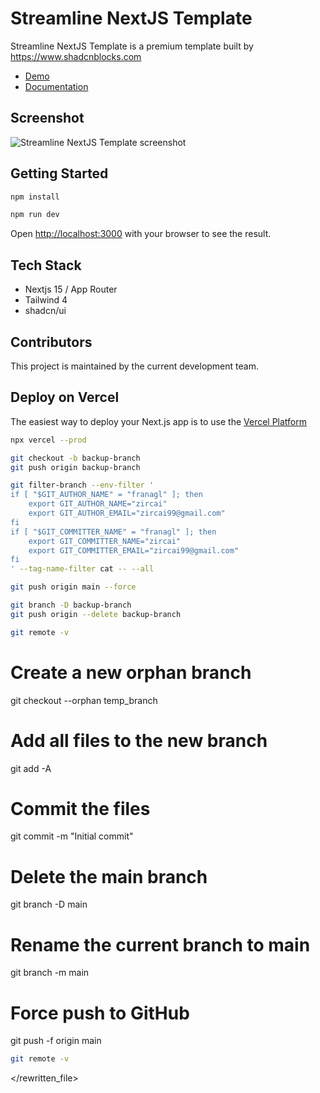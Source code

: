 # Streamline NextJS Template

Streamline NextJS Template is a premium template built by https://www.shadcnblocks.com

- [Demo](https://streamline-nextjs-template.vercel.app/)
- [Documentation](https://docs.shadcnblocks.com/templates/getting-started)

## Screenshot

![Streamline NextJS Template screenshot](./public/og-image.jpg)

## Getting Started

```bash
npm install
```

```bash
npm run dev
```

Open [http://localhost:3000](http://localhost:3000) with your browser to see the result.

## Tech Stack

- Nextjs 15 / App Router
- Tailwind 4
- shadcn/ui

## Contributors

This project is maintained by the current development team.

## Deploy on Vercel

The easiest way to deploy your Next.js app is to use the [Vercel Platform](https://vercel.com)

```bash
npx vercel --prod
```

```bash
git checkout -b backup-branch
git push origin backup-branch
```

```bash
git filter-branch --env-filter '
if [ "$GIT_AUTHOR_NAME" = "franagl" ]; then
    export GIT_AUTHOR_NAME="zircai"
    export GIT_AUTHOR_EMAIL="zircai99@gmail.com"
fi
if [ "$GIT_COMMITTER_NAME" = "franagl" ]; then
    export GIT_COMMITTER_NAME="zircai"
    export GIT_COMMITTER_EMAIL="zircai99@gmail.com"
fi
' --tag-name-filter cat -- --all
```

```bash
git push origin main --force
```

```bash
git branch -D backup-branch
git push origin --delete backup-branch
```

```bash
git remote -v
```

# Create a new orphan branch
git checkout --orphan temp_branch

# Add all files to the new branch
git add -A

# Commit the files
git commit -m "Initial commit"

# Delete the main branch
git branch -D main

# Rename the current branch to main
git branch -m main

# Force push to GitHub
git push -f origin main

```bash
git remote -v
```

</rewritten_file>